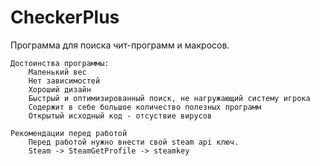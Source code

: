 # CheckerPlus
Программа для поиска чит-программ и макросов.

	Достоинства программы: 
		Маленький вес  
		Нет зависимостей  
		Хороший дизайн  
		Быстрый и оптимизированный поиск, не нагружающий систему игрока  
		Содержит в себе большое количество полезных программ  
		Открытый исходный код - отсуствие вирусов  

	Рекомендации перед работой
		Перед работой нужно внести свой steam api ключ.
		Steam -> SteamGetProfile -> steamkey

